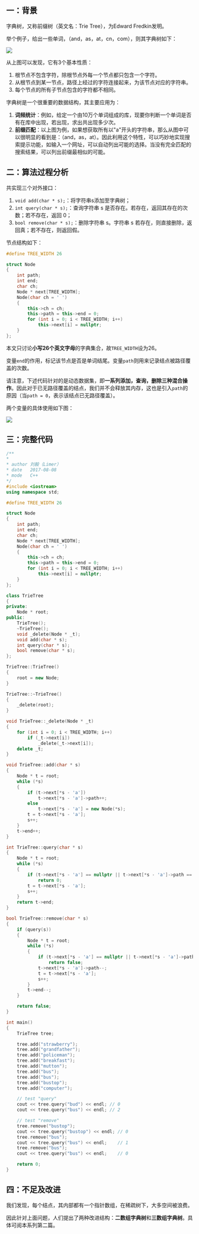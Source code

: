 ## 一：背景

字典树，又称前缀树（英文名：Trie Tree），为Edward Fredkin发明。

举个例子，给出一些单词，（and，as，at，cn，com），则其字典树如下：

![](http://oi0fekpsr.bkt.clouddn.com/%E5%AD%97%E5%85%B8%E6%A0%91_1.png)

从上图可以发现，它有3个基本性质：

1. 根节点不包含字符，除根节点外每一个节点都只包含一个字符。
2. 从根节点到某一节点，路径上经过的字符连接起来，为该节点对应的字符串。
3. 每个节点的所有子节点包含的字符都不相同。

字典树是一个很重要的数据结构，其主要应用为：

1. **词频统计**：例如，给定一个由10万个单词组成的库，现要你判断一个单词是否有在库中出现，若出现，求出共出现多少次。
2. **前缀匹配**：以上图为例，如果想获取所有以"a"开头的字符串，那么从图中可以很明显的看到是：（and，as，at）。因此利用这个特性，可以巧妙地实现搜索提示功能，如输入一个网址，可以自动列出可能的选择。当没有完全匹配的搜索结果，可以列出前缀最相似的可能。

## 二：算法过程分析

共实现三个对外接口：

1. `void add(char * s);`：将字符串s添加至字典树；
2. `int query(char * s);`：查询字符串 s 是否存在。若存在，返回其存在的次数；若不存在，返回 0；
3. `bool remove(char * s);`：删除字符串 s。字符串 s 若存在，则直接删除，返回真；若不存在，则返回假。

节点结构如下：

```c++
#define TREE_WIDTH 26

struct Node
{
    int path;
    int end;
    char ch;
    Node * next[TREE_WIDTH];
    Node(char ch = ' ')
    {
        this->ch = ch;
        this->path = this->end = 0;
        for (int i = 0; i < TREE_WIDTH; i++)
            this->next[i] = nullptr;
    }
};
```

本文只讨论**小写26个英文字母**的字典集合，故`TREE_WIDTH`设为26。

变量`end`的作用，标记该节点是否是单词结尾。变量`path`则用来记录结点被路径覆盖的次数。

请注意，下述代码针对的是动态数据集，即**一系列添加，查询，删除三种混合操作**。因此对于已无路径覆盖的结点，我们并不会释放其内存，这也是引入`path`的原因（当`path = 0`，表示该结点已无路径覆盖）。

两个变量的具体使用如下图：

![](http://oi0fekpsr.bkt.clouddn.com/%E5%AD%97%E5%85%B8%E6%A0%91_2.png)

 ## 三：完整代码

```c++
/**
*
* author 刘毅（Limer）
* date   2017-08-08
* mode   C++
*/
#include <iostream>
using namespace std;

#define TREE_WIDTH 26

struct Node
{
    int path;
    int end;
    char ch;
    Node * next[TREE_WIDTH];
    Node(char ch = ' ')
    {
        this->ch = ch;
        this->path = this->end = 0;
        for (int i = 0; i < TREE_WIDTH; i++)
            this->next[i] = nullptr;
    }
};

class TrieTree
{
private:
    Node * root;
public:
    TrieTree();
    ~TrieTree();
    void _delete(Node * _t);
    void add(char * s);
    int query(char * s);
    bool remove(char * s);
};

TrieTree::TrieTree()
{
    root = new Node;
}

TrieTree::~TrieTree()
{
    _delete(root);
}

void TrieTree::_delete(Node * _t)
{
    for (int i = 0; i < TREE_WIDTH; i++)
        if (_t->next[i])
            _delete(_t->next[i]);
    delete _t;
}

void TrieTree::add(char * s)
{
    Node * t = root;
    while (*s)
    {
        if (t->next[*s - 'a'])
            t->next[*s - 'a']->path++;
        else
            t->next[*s - 'a'] = new Node(*s);
        t = t->next[*s - 'a'];
        s++;
    }
    t->end++;
}

int TrieTree::query(char * s)
{
    Node * t = root;
    while (*s)
    {
        if (t->next[*s - 'a'] == nullptr || t->next[*s - 'a']->path == 0)
            return 0;
        t = t->next[*s - 'a'];
        s++;
    }
    return t->end;
}

bool TrieTree::remove(char * s)
{
    if (query(s))
    {
        Node * t = root;
        while (*s)
        {
            if (t->next[*s - 'a'] == nullptr || t->next[*s - 'a']->path == 0)
                return false;
            t->next[*s - 'a']->path--;
            t = t->next[*s - 'a'];
            s++;
        }
        t->end--;
    }

    return false;
}

int main()
{
    TrieTree tree;

    tree.add("strawberry");
    tree.add("grandfather");
    tree.add("policeman");
    tree.add("breakfast");
    tree.add("mutton");
    tree.add("bus");
    tree.add("bus");
    tree.add("bustop");
    tree.add("computer");

    // test "query"
    cout << tree.query("bud") << endl; // 0
    cout << tree.query("bus") << endl; // 2

    // test "remove"
    tree.remove("bustop");
    cout << tree.query("bustop") << endl; // 0
    tree.remove("bus");
    cout << tree.query("bus") << endl;    // 1
    tree.remove("bus");
    cout << tree.query("bus") << endl;    // 0

    return 0;
}
```

## 四：不足及改进

我们发现，每个结点，其内部都有一个指针数组，在稀疏树下，大多空间被浪费。

因此针对上面问题，人们提出了两种改进结构：**二数组字典树**和**三数组字典树**。具体可阅本系列第二篇。